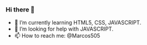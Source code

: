 ### Hi there 👋

- 🌱 I’m currently learning HTML5, CSS, JAVASCRIPT.
- 🤔 I’m looking for help with JAVASCRIPT.
- 📫 How to reach me: @Marcos505
